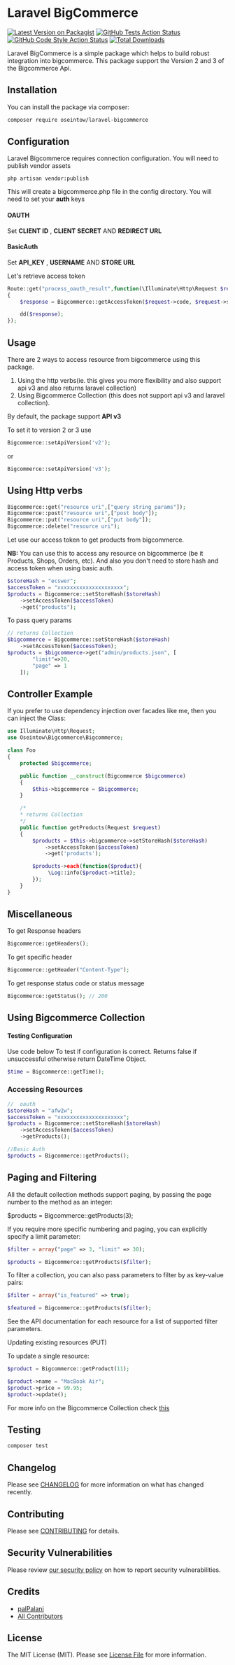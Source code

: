 # Laravel BigCommerce

[![Latest Version on Packagist](https://img.shields.io/packagist/v/palpalani/laravel-bigcommerce.svg?style=flat-square)](https://packagist.org/packages/palpalani/laravel-bigcommerce)
[![GitHub Tests Action Status](https://img.shields.io/github/workflow/status/palpalani/laravel-bigcommerce/run-tests?label=tests)](https://github.com/palpalani/laravel-bigcommerce/actions?query=workflow%3ATests+branch%3Amaster)
[![GitHub Code Style Action Status](https://img.shields.io/github/workflow/status/palpalani/laravel-bigcommerce/Check%20&%20fix%20styling?label=code%20style)](https://github.com/palpalani/laravel-bigcommerce/actions?query=workflow%3A"Check+%26+fix+styling"+branch%3Amaster)
[![Total Downloads](https://img.shields.io/packagist/dt/palpalani/laravel-bigcommerce.svg?style=flat-square)](https://packagist.org/packages/palpalani/laravel-bigcommerce)

Laravel BigCommerce is a simple package which helps to build robust integration into bigcommerce.
This package support the Version 2 and 3 of the Bigcommerce Api.

## Installation

You can install the package via composer:

```bash
composer require oseintow/laravel-bigcommerce
```

## Configuration

Laravel Bigcommerce requires connection configuration. You will need to publish vendor assets

    php artisan vendor:publish

This will create a bigcommerce.php file in the config directory. You will need to set your **auth** keys

#### OAUTH

Set **CLIENT ID** , **CLIENT SECRET** AND **REDIRECT URL**

#### BasicAuth

Set **API_KEY** , **USERNAME** AND **STORE URL**

Let's retrieve access token

```php
Route::get("process_oauth_result",function(\Illuminate\Http\Request $request)
{
    $response = Bigcommerce::getAccessToken($request->code, $request->scope, $request->context);

    dd($response);
});
```

## Usage

There are 2 ways to access resource from bigcommerce using this package.

1. Using the http verbs(ie. this gives you more flexibility and also support api v3 and also returns laravel collection)
2. Using Bigcommerce Collection (this does not support api v3 and laravel collection).

By default, the package support **API v3**

To set it to version 2 or 3 use

```php
Bigcommerce::setApiVersion('v2');
```

or

```php
Bigcommerce::setApiVersion('v3');
```

## Using Http verbs

```php
Bigcommerce::get("resource uri",["query string params"]);
Bigcommerce::post("resource uri",["post body"]);
Bigcommerce::put("resource uri",["put body"]);
Bigcommerce::delete("resource uri");
```

Let use our access token to get products from bigcommerce.

**NB:** You can use this to access any resource on bigcommerce (be it Products, Shops, Orders, etc).
And also you don't need to store hash and access token when using basic auth.

```php
$storeHash = "ecswer";
$accessToken = "xxxxxxxxxxxxxxxxxxxxx";
$products = Bigcommerce::setStoreHash($storeHash)
    ->setAccessToken($accessToken)
    ->get("products");
```

To pass query params

```php
// returns Collection
$bigcommerce = Bigcommerce::setStoreHash($storeHash)
    ->setAccessToken($accessToken);
$products = $bigcommerce->get("admin/products.json", [
        "limit"=>20,
        "page" => 1
    ]);
```

## Controller Example

If you prefer to use dependency injection over facades like me, then you can inject the Class:

```php
use Illuminate\Http\Request;
use Oseintow\Bigcommerce\Bigcommerce;

class Foo
{
    protected $bigcommerce;

    public function __construct(Bigcommerce $bigcommerce)
    {
        $this->bigcommerce = $bigcommerce;
    }

    /*
    * returns Collection
    */
    public function getProducts(Request $request)
    {
        $products = $this->bigcommerce->setStoreHash($storeHash)
            ->setAccessToken($accessToken)
            ->get('products');

        $products->each(function($product){
             \Log::info($product->title);
        });
    }
}
```

## Miscellaneous

To get Response headers

```php
Bigcommerce::getHeaders();
```

To get specific header
```php
Bigcommerce::getHeader("Content-Type");
```

To get response status code or status message
```php
Bigcommerce::getStatus(); // 200
```

## Using Bigcommerce Collection

#### Testing Configuration

Use code below To test if configuration is correct. Returns false if unsuccessful otherwise return DateTime Object.

```php
$time = Bigcommerce::getTime();
```

### Accessing Resources
```php
//  oauth
$storeHash = "afw2w";
$accessToken = "xxxxxxxxxxxxxxxxxxxxx";
$products = Bigcommerce::setStoreHash($storeHash)
    ->setAccessToken($accessToken)
    ->getProducts();

//Basic Auth
$products = Bigcommerce::getProducts();
```


## Paging and Filtering

All the default collection methods support paging, by passing the page number to the method as an integer:

$products = Bigcommerce::getProducts(3);

If you require more specific numbering and paging, you can explicitly specify a limit parameter:

```php
$filter = array("page" => 3, "limit" => 30);

$products = Bigcommerce::getProducts($filter);
```

To filter a collection, you can also pass parameters to filter by as key-value pairs:

```php
$filter = array("is_featured" => true);

$featured = Bigcommerce::getProducts($filter);
```

See the API documentation for each resource for a list of supported filter parameters.

Updating existing resources (PUT)

To update a single resource:

```php
$product = Bigcommerce::getProduct(11);

$product->name = "MacBook Air";
$product->price = 99.95;
$product->update();
```

For more info on the Bigcommerce Collection check [this](https://packagist.org/packages/bigcommerce/api)

## Testing

```bash
composer test
```

## Changelog

Please see [CHANGELOG](CHANGELOG.md) for more information on what has changed recently.

## Contributing

Please see [CONTRIBUTING](.github/CONTRIBUTING.md) for details.

## Security Vulnerabilities

Please review [our security policy](../../security/policy) on how to report security vulnerabilities.

## Credits

- [palPalani](https://github.com/palpalani)
- [All Contributors](../../contributors)

## License

The MIT License (MIT). Please see [License File](LICENSE.md) for more information.

















